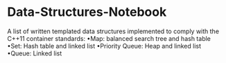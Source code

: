 # Data-Structures-Notebook
A list of written templated data structures implemented to comply with the C++11 container standards:  •Map: balanced search tree and hash table •Set: Hash table and linked list •Priority Queue: Heap and linked list •Queue: Linked list
